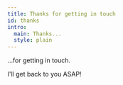 ```yaml
---
title: Thanks for getting in touch
id: thanks
intro:
  main: Thanks...
  style: plain
---
```


...for getting in touch.

I'll get back to you ASAP!